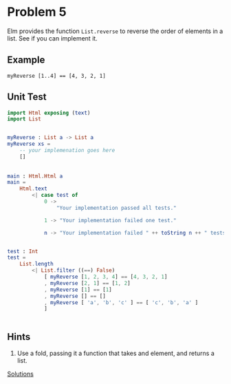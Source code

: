 # Problem 5
Elm provides the function ```List.reverse``` to reverse the order of elements in a list. See if you can implement it.

## Example
```
myReverse [1..4] == [4, 3, 2, 1]
```

## Unit Test
```elm
import Html exposing (text)
import List 


myReverse : List a -> List a
myReverse xs =
    -- your implemenation goes here
    []
    
    
main : Html.Html a      
main =
    Html.text 
        <| case test of 
            0 -> 
                "Your implementation passed all tests."

            1 -> "Your implementation failed one test."

            n -> "Your implementation failed " ++ toString n ++ " tests." 


test : Int
test =
    List.length
        <| List.filter ((==) False)
            [ myReverse [1, 2, 3, 4] == [4, 3, 2, 1] 
            , myReverse [2, 1] == [1, 2] 
            , myReverse [1] == [1] 
            , myReverse [] == [] 
            , myReverse [ 'a', 'b', 'c' ] == [ 'c', 'b', 'a' ]
            ]
      
```

## Hints
1. Use a fold, passing it a function that takes and element, and returns a list. 

[Solutions](../s/s05.md)